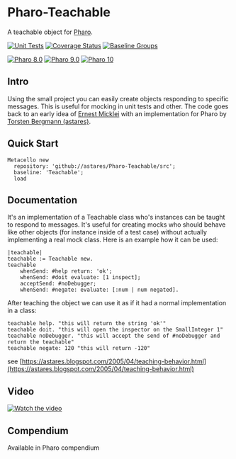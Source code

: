 # Pharo-Teachable

A teachable object for [Pharo](http://www.pharo.org).

[![Unit Tests](https://github.com/astares/Pharo-Teachable/actions/workflows/unit-tests.yml/badge.svg)](https://github.com/astares/Pharo-Teachable/actions/workflows/unit-tests.yml)
[![Coverage Status](https://codecov.io/github/astares/Pharo-Teachable/coverage.svg?branch=master)](https://codecov.io/gh/astares/Pharo-Teachable/branch/master)
[![Baseline Groups](https://github.com/astares/Pharo-Teachable/actions/workflows/loading-groups.yml/badge.svg)](https://github.com/astares/Pharo-Teachable/actions/workflows/loading-groups.yml)

[![Pharo 8.0](https://img.shields.io/badge/Pharo-8.0-informational)](https://pharo.org)
[![Pharo 9.0](https://img.shields.io/badge/Pharo-9.0-informational)](https://pharo.org)
[![Pharo 10](https://img.shields.io/badge/Pharo-10-informational)](https://pharo.org)


## Intro

Using the small project you can easily create objects responding to specific
messages. This is useful for mocking in unit tests and other. The code goes back
to an early idea of [Ernest Micklei](https://github.com/emicklei) with an
implementation for Pharo by [Torsten Bergmann (astares)](http://www.github.com/astares).

## Quick Start

```Smalltalk
Metacello new 
  repository: 'github://astares/Pharo-Teachable/src';
  baseline: 'Teachable';
  load
```

## Documentation

It's an implementation of a Teachable class who's instances can be taught to
respond to messages. It's useful for creating mocks who should behave like other
objects (for instance inside of a test case) without actually implementing a
real mock class. Here is an example how it can be used:

```Smalltalk
|teachable|
teachable := Teachable new.
teachable
    whenSend: #help return: 'ok';
    whenSend: #doit evaluate: [1 inspect];
    acceptSend: #noDebugger;
    whenSend: #negate: evaluate: [:num | num negated].
```

After teaching the object we can use it as if it had a normal implementation in
a class:

```Smalltalk
teachable help. "this will return the string 'ok'"
teachable doit. "this will open the inspector on the SmallInteger 1"
teachable noDebugger. "this will accept the send of #noDebugger and return the teachable"
teachable negate: 120 "this will return -120"
```

see [https://astares.blogspot.com/2005/04/teaching-behavior.html](https://astares.blogspot.com/2005/04/teaching-behavior.html)

## Video

[![Watch the video](https://img.youtube.com/vi/aJCX4Rpp9AU/hqdefault.jpg)](https://www.youtube.com/watch?time_continue=1&v=aJCX4Rpp9AU)

## Compendium

Available in Pharo compendium
